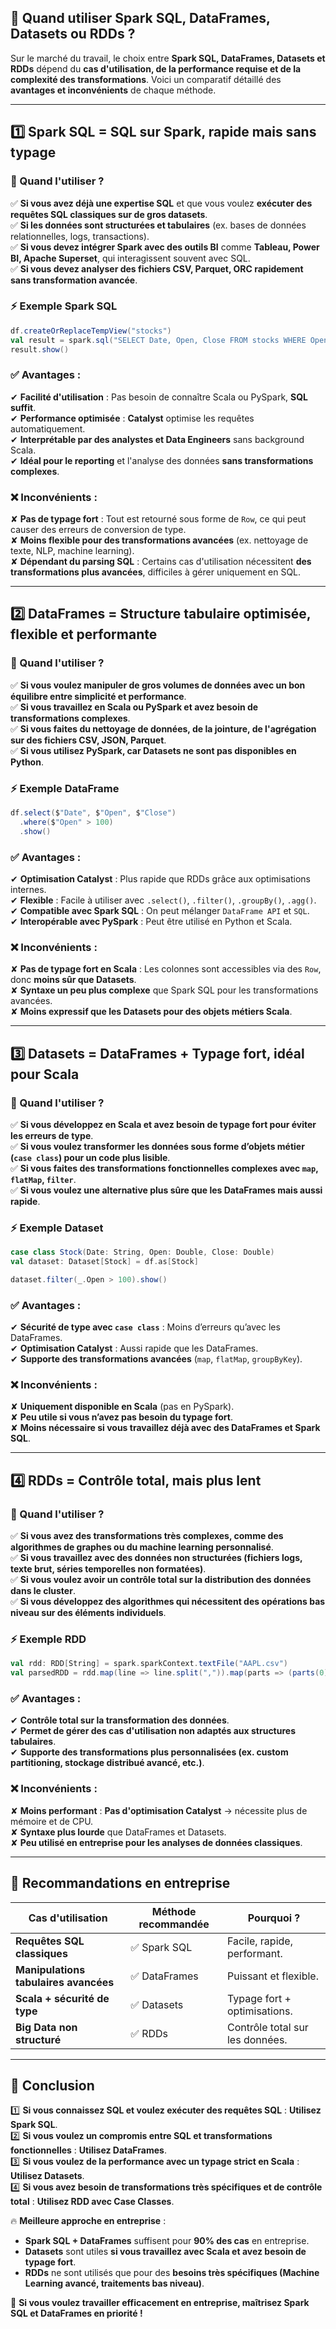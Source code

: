 ## **📌 Quand utiliser Spark SQL, DataFrames, Datasets ou RDDs ?**
Sur le marché du travail, le choix entre **Spark SQL, DataFrames, Datasets et RDDs** dépend du **cas d'utilisation, de la performance requise et de la complexité des transformations**. Voici un comparatif détaillé des **avantages et inconvénients** de chaque méthode.

---

## **1️⃣ Spark SQL = SQL sur Spark, rapide mais sans typage**
### **📌 Quand l'utiliser ?**
✅ **Si vous avez déjà une expertise SQL** et que vous voulez **exécuter des requêtes SQL classiques sur de gros datasets**.  
✅ **Si les données sont structurées et tabulaires** (ex. bases de données relationnelles, logs, transactions).  
✅ **Si vous devez intégrer Spark avec des outils BI** comme **Tableau, Power BI, Apache Superset**, qui interagissent souvent avec SQL.  
✅ **Si vous devez analyser des fichiers CSV, Parquet, ORC rapidement sans transformation avancée**.

### **⚡ Exemple Spark SQL**
```scala
df.createOrReplaceTempView("stocks")
val result = spark.sql("SELECT Date, Open, Close FROM stocks WHERE Open > 100")
result.show()
```

### **✅ Avantages :**
✔ **Facilité d'utilisation** : Pas besoin de connaître Scala ou PySpark, **SQL suffit**.  
✔ **Performance optimisée** : **Catalyst** optimise les requêtes automatiquement.  
✔ **Interprétable par des analystes et Data Engineers** sans background Scala.  
✔ **Idéal pour le reporting** et l'analyse des données **sans transformations complexes**.  

### **❌ Inconvénients :**
✘ **Pas de typage fort** : Tout est retourné sous forme de `Row`, ce qui peut causer des erreurs de conversion de type.  
✘ **Moins flexible pour des transformations avancées** (ex. nettoyage de texte, NLP, machine learning).  
✘ **Dépendant du parsing SQL** : Certains cas d'utilisation nécessitent **des transformations plus avancées**, difficiles à gérer uniquement en SQL.  

---

## **2️⃣ DataFrames = Structure tabulaire optimisée, flexible et performante**
### **📌 Quand l'utiliser ?**
✅ **Si vous voulez manipuler de gros volumes de données avec un bon équilibre entre simplicité et performance**.  
✅ **Si vous travaillez en Scala ou PySpark et avez besoin de transformations complexes**.  
✅ **Si vous faites du nettoyage de données, de la jointure, de l'agrégation sur des fichiers CSV, JSON, Parquet**.  
✅ **Si vous utilisez PySpark, car Datasets ne sont pas disponibles en Python**.

### **⚡ Exemple DataFrame**
```scala
df.select($"Date", $"Open", $"Close")
  .where($"Open" > 100)
  .show()
```

### **✅ Avantages :**
✔ **Optimisation Catalyst** : Plus rapide que RDDs grâce aux optimisations internes.  
✔ **Flexible** : Facile à utiliser avec `.select()`, `.filter()`, `.groupBy()`, `.agg()`.  
✔ **Compatible avec Spark SQL** : On peut mélanger `DataFrame API` et `SQL`.  
✔ **Interopérable avec PySpark** : Peut être utilisé en Python et Scala.  

### **❌ Inconvénients :**
✘ **Pas de typage fort en Scala** : Les colonnes sont accessibles via des `Row`, donc **moins sûr que Datasets**.  
✘ **Syntaxe un peu plus complexe** que Spark SQL pour les transformations avancées.  
✘ **Moins expressif que les Datasets pour des objets métiers Scala**.  

---

## **3️⃣ Datasets = DataFrames + Typage fort, idéal pour Scala**
### **📌 Quand l'utiliser ?**
✅ **Si vous développez en Scala et avez besoin de typage fort pour éviter les erreurs de type**.  
✅ **Si vous voulez transformer les données sous forme d’objets métier (`case class`) pour un code plus lisible**.  
✅ **Si vous faites des transformations fonctionnelles complexes avec `map`, `flatMap`, `filter`**.  
✅ **Si vous voulez une alternative plus sûre que les DataFrames mais aussi rapide**.

### **⚡ Exemple Dataset**
```scala
case class Stock(Date: String, Open: Double, Close: Double)
val dataset: Dataset[Stock] = df.as[Stock]

dataset.filter(_.Open > 100).show()
```

### **✅ Avantages :**
✔ **Sécurité de type avec `case class`** : Moins d’erreurs qu’avec les DataFrames.  
✔ **Optimisation Catalyst** : Aussi rapide que les DataFrames.  
✔ **Supporte des transformations avancées** (`map`, `flatMap`, `groupByKey`).  

### **❌ Inconvénients :**
✘ **Uniquement disponible en Scala** (pas en PySpark).  
✘ **Peu utile si vous n’avez pas besoin du typage fort**.  
✘ **Moins nécessaire si vous travaillez déjà avec des DataFrames et Spark SQL**.  

---

## **4️⃣ RDDs = Contrôle total, mais plus lent**
### **📌 Quand l'utiliser ?**
✅ **Si vous avez des transformations très complexes, comme des algorithmes de graphes ou du machine learning personnalisé**.  
✅ **Si vous travaillez avec des données non structurées (fichiers logs, texte brut, séries temporelles non formatées)**.  
✅ **Si vous voulez avoir un contrôle total sur la distribution des données dans le cluster**.  
✅ **Si vous développez des algorithmes qui nécessitent des opérations bas niveau sur des éléments individuels**.  

### **⚡ Exemple RDD**
```scala
val rdd: RDD[String] = spark.sparkContext.textFile("AAPL.csv")
val parsedRDD = rdd.map(line => line.split(",")).map(parts => (parts(0), parts(1).toDouble))
```

### **✅ Avantages :**
✔ **Contrôle total sur la transformation des données**.  
✔ **Permet de gérer des cas d'utilisation non adaptés aux structures tabulaires**.  
✔ **Supporte des transformations plus personnalisées (ex. custom partitioning, stockage distribué avancé, etc.)**.  

### **❌ Inconvénients :**
✘ **Moins performant** : **Pas d'optimisation Catalyst** → nécessite plus de mémoire et de CPU.  
✘ **Syntaxe plus lourde** que DataFrames et Datasets.  
✘ **Peu utilisé en entreprise pour les analyses de données classiques**.  

---

## **📌 Recommandations en entreprise**
| **Cas d'utilisation** | **Méthode recommandée** | **Pourquoi ?** |
|----------------------|------------------------|--------------|
| **Requêtes SQL classiques** | ✅ Spark SQL | Facile, rapide, performant. |
| **Manipulations tabulaires avancées** | ✅ DataFrames | Puissant et flexible. |
| **Scala + sécurité de type** | ✅ Datasets | Typage fort + optimisations. |
| **Big Data non structuré** | ✅ RDDs | Contrôle total sur les données. |

---

## **📌 Conclusion**
1️⃣ **Si vous connaissez SQL et voulez exécuter des requêtes SQL** : **Utilisez Spark SQL**.  
2️⃣ **Si vous voulez un compromis entre SQL et transformations fonctionnelles** : **Utilisez DataFrames**.  
3️⃣ **Si vous voulez de la performance avec un typage strict en Scala** : **Utilisez Datasets**.  
4️⃣ **Si vous avez besoin de transformations très spécifiques et de contrôle total** : **Utilisez RDD avec Case Classes**.  

🔥 **Meilleure approche en entreprise** :
- **Spark SQL + DataFrames** suffisent pour **90% des cas** en entreprise.
- **Datasets** sont utiles **si vous travaillez avec Scala et avez besoin de typage fort**.
- **RDDs** ne sont utilisés que pour des **besoins très spécifiques (Machine Learning avancé, traitements bas niveau)**.

🚀 **Si vous voulez travailler efficacement en entreprise, maîtrisez Spark SQL et DataFrames en priorité !**
